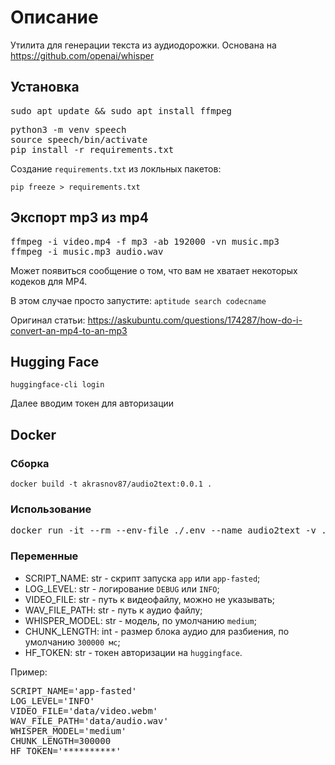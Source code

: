 # Описание

Утилита для генерации текста из аудиодорожки. Основана на https://github.com/openai/whisper

## Установка

<pre>
sudo apt update && sudo apt install ffmpeg
</pre>

<pre>
python3 -m venv speech
source speech/bin/activate
pip install -r requirements.txt
</pre>

Создание `requirements.txt` из локльных пакетов:

`pip freeze > requirements.txt`

## Экспорт mp3 из mp4

<pre>
ffmpeg -i video.mp4 -f mp3 -ab 192000 -vn music.mp3
ffmpeg -i music.mp3 audio.wav
</pre>

Может появиться сообщение о том, что вам не хватает некоторых кодеков для MP4.

В этом случае просто запустите: `aptitude search codecname`

Оригинал статьи: https://askubuntu.com/questions/174287/how-do-i-convert-an-mp4-to-an-mp3

## Hugging Face

`huggingface-cli login`

Далее вводим токен для авторизации

## Docker

### Сборка
`docker build -t akrasnov87/audio2text:0.0.1 .`

### Использование
<pre>
docker run -it --rm --env-file ./.env --name audio2text -v ./data:/data:rw akrasnov87/audio2text:0.0.1
</pre>

### Переменные

* SCRIPT_NAME: str - скрипт запуска `app` или `app-fasted`;
* LOG_LEVEL: str - логирование `DEBUG` или `INFO`;
* VIDEO_FILE: str - путь к видеофайлу, можно не указывать;
* WAV_FILE_PATH: str - путь к аудио файлу;
* WHISPER_MODEL: str - модель, по умолчанию `medium`;
* CHUNK_LENGTH: int - размер блока аудио для разбиения, по умолчанию `300000 мс`;
* HF_TOKEN: str - токен авторизации на `huggingface`.

Пример:

<pre>
SCRIPT_NAME='app-fasted'
LOG_LEVEL='INFO'
VIDEO_FILE='data/video.webm'
WAV_FILE_PATH='data/audio.wav'
WHISPER_MODEL='medium'
CHUNK_LENGTH=300000
HF_TOKEN='**********'
</pre>